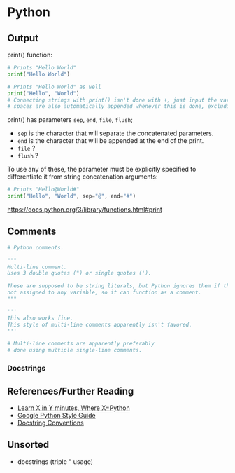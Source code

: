 # Python
## Output
print() function:

``` py
# Prints "Hello World"
print("Hello World")

# Prints "Hello World" as well
print("Hello", "World")  
# Connecting strings with print() isn't done with +, just input the variables as parameters;
# spaces are also automatically appended whenever this is done, excluding the final parameter
```

print() has parameters `sep`, `end`, `file`, `flush`;

* `sep` is the character that will separate the concatenated parameters.
* `end` is the character that will be appended at the end of the print.
* `file` ?
* `flush` ?

To use any of these, the parameter must be explicitly specified to differentiate it from string concatenation arguments:

``` py
# Prints "Hello@World#"
print("Hello", "World", sep="@", end="#") 
```

https://docs.python.org/3/library/functions.html#print


## Comments
``` py
# Python comments.

"""
Multi-line comment.
Uses 3 double quotes (") or single quotes (').

These are supposed to be string literals, but Python ignores them if they're
not assigned to any variable, so it can function as a comment.
"""

'''
This also works fine.
This style of multi-line comments apparently isn't favored.
'''

# Multi-line comments are apparently preferably
# done using multiple single-line comments.
```

### Docstrings

## References/Further Reading
* [Learn X in Y minutes, Where X=Python](https://learnxinyminutes.com/docs/python/)
* [Google Python Style Guide](https://google.github.io/styleguide/pyguide.html)
* [Docstring Conventions](https://www.python.org/dev/peps/pep-0257/)

## Unsorted
* docstrings (triple " usage)